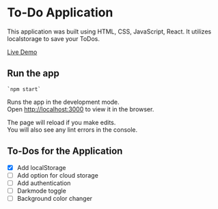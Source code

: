 # To-Do Application

This application was built using HTML, CSS, JavaScript, React. It utilizes localstorage to save your ToDos. 

[Live Demo](https://to-do-app-pearl.vercel.app/)

## Run the app

    `npm start`

Runs the app in the development mode.\
Open [http://localhost:3000](http://localhost:3000) to view it in the browser.

The page will reload if you make edits.\
You will also see any lint errors in the console.

## To-Dos for the Application

- [x] Add localStorage
- [ ] Add option for cloud storage
- [ ] Add authentication
- [ ] Darkmode toggle
- [ ] Background color changer